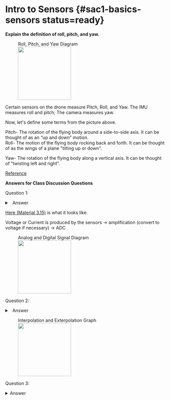 # Intro to Sensors {#sac1-basics-sensors status=ready}

**Explain the definition of roll, pitch, and yaw.**

<figure>
    <figcaption>Roll, Pitch, and Yaw Diagram</figcaption>
    <img style='width:12em' src="https://upload.wikimedia.org/wikipedia/commons/thumb/0/04/Flight_dynamics_with_text_ortho.svg/1200px-Flight_dynamics_with_text_ortho.svg.png"/>
</figure>

Certain sensors on the drone measure Pitch, Roll, and Yaw. The IMU measures roll and pitch; The camera measures yaw. 

Now, let's define some terms from the picture above.

Pitch- The rotation of the flying body around a side-to-side axis. It can be thought of as an “up and down”  motion.  
Roll- The motion of the flying body rocking back and forth. It can be thought of as the wings of a plane "tilting up or down".  

Yaw- The rotation of the flying body along a vertical axis. It can be thought of "twisting left and right".

[Reference](https://calaero.edu/aircraft-axes-pitch-yaw-roll/)


**Answers for Class Discussion Questions**

Question 1:

<details>
<summary>
<a class="btnfire small stroke"><em class="fas fa-chevron-circle-down"></em>&nbsp;&nbsp;Answer</a>    
</summary>

Analog-to-Digital Converter (ADC)! 

</details>

[Here (Material 3.15)](https://docs.duckietown.org/daffy/opmanual_sky/out/build_materials_included.html) is what it looks like.



<div class='requirements' markdown="1">

Voltage or Current is produced by the sensors -> amplification (convert to voltage if necessary) -> ADC

</div> 

<figure>
    <figcaption>Analog and Digital Signal Diagram</figcaption>
    <img style='width:12em' src="https://www.allaboutcircuits.com/uploads/articles/An-Introduction-to-Digital-Signal-Processing-(1).png"/>
</figure>

Question 2:

<details>
<summary>
<a class="btnfire small stroke"><em class="fas fa-chevron-circle-down"></em>&nbsp;&nbsp;Answer</a>    
</summary>

Interpolation (estimate the data points in between known data) and extrapolation (using the current trend to predict the future data)

</details>


<figure>
    <figcaption>Interpolation and Exterpolation Graph</figcaption>
    <img style='width:12em' src="https://storage.ning.com/topology/rest/1.0/file/get/2656751898?profile=original"/>
</figure>

Question 3:

<details>
<summary> Answer </summary>

- Filtering Frequencies: cut the frequency measurements that are unreasonably high or low, Combining data from multiple sensors, Cleverly decide which data are trustworthy

</details>
